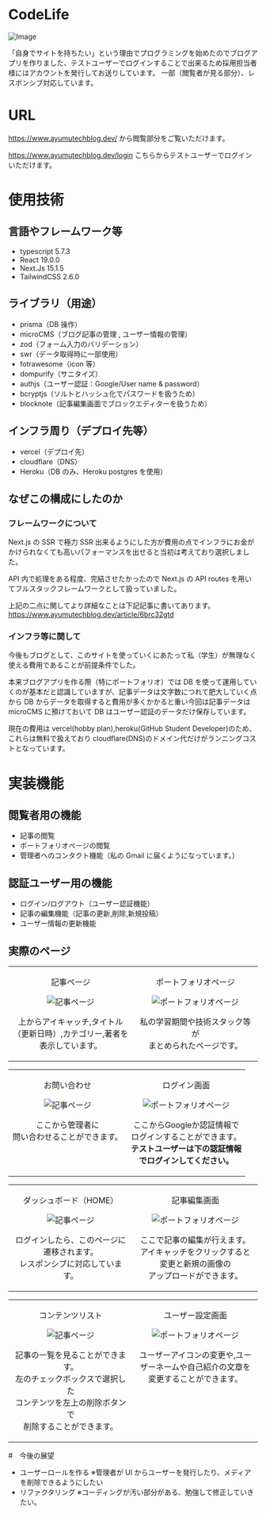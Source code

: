# CodeLife

![Image](https://github.com/user-attachments/assets/0197d770-a7b3-4f30-b905-796c281de9e9)

「自身でサイトを持ちたい」という理由でプログラミングを始めたのでブログアプリを作りました、テストユーザーでログインすることで出来るため採用担当者様にはアカウントを発行してお送りしています。
一部（閲覧者が見る部分）、レスポンシブ対応しています。

# URL

https://www.ayumutechblog.dev/
から閲覧部分をご覧いただけます。

https://www.ayumutechblog.dev/login
こちらからテストユーザーでログインいただけます。

# 使用技術

## 言語やフレームワーク等

- typescript 5.7.3
- React 19.0.0
- Next.Js 15.1.5
- TailwindCSS 2.6.0

## ライブラリ（用途）

- prisma（DB 操作）
- microCMS（ブログ記事の管理 , ユーザー情報の管理）
- zod（フォーム入力のバリデーション）
- swr（データ取得時に一部使用）
- fotrawesome（icon 等）
- dompurify（サニタイズ）
- authjs（ユーザー認証：Google/User name & password）
- bcryptjs（ソルトとハッシュ化でパスワードを扱うため）
- blocknote（記事編集画面でブロックエディターを扱うため）

## インフラ周り（デプロイ先等）

- vercel（デプロイ先）
- cloudflare（DNS）
- Heroku（DB のみ、Heroku postgres を使用）

## なぜこの構成にしたのか

### フレームワークについて

Next.js の SSR で極力 SSR 出来るようにした方が費用の点でインフラにお金がかけられなくても高いパフォーマンスを出せると当初は考えており選択しました。

API 内で処理をある程度、完結させたかったので Next.js の API routes を用いてフルスタックフレームワークとして扱っていました。

上記の二点に関してより詳細なことは下記記事に書いてあります。
https://www.ayumutechblog.dev/article/6brc32gtd

### インフラ等に関して

今後もブログとして、このサイトを使っていくにあたって私（学生）が無理なく使える費用であることが前提条件でした。

本来ブログアプリを作る際（特にポートフォリオ）では DB を使って運用していくのが基本だと認識していますが、記事データは文字数につれて肥大していく点から DB からデータを取得すると費用が多くかかると重い今回は記事データは microCMS に預けておいて DB はユーザー認証のデータだけ保存しています。

現在の費用は vercel(hobby plan),heroku(GitHub Student Developer)のため、これらは無料で扱えており cloudflare(DNS)のドメイン代だけがランニングコストとなっています。

# 実装機能

## 閲覧者用の機能

- 記事の閲覧
- ポートフォリオページの閲覧
- 管理者へのコンタクト機能（私の Gmail に届くようになっています。）

## 認証ユーザー用の機能

- ログイン/ログアウト（ユーザー認証機能）
- 記事の編集機能（記事の更新,削除,新規投稿）
- ユーザー情報の更新機能

## 実際のページ

<style>
<style>
  .table_style table {
    width: 80%;              
    margin: auto;            
    table-layout: fixed;     
  }
  .table_style td {
    width: 50%;              
    text-align: center;      
    vertical-align: top;     
  }
</style>

<div class="table_style">
  <table>
    <tr>
      <td>
        <p>記事ページ</p>
        <img src="https://github.com/user-attachments/assets/b4c742dd-1cdb-4a97-b1ca-485579807889" alt="記事ページ" style="max-width: 100%;" />
        <p>上からアイキャッチ,タイトル（更新日時）,カテゴリー,著者を表示しています。</p>
      </td>
      <td>
        <p>ポートフォリオページ</p>
        <img src="https://github.com/user-attachments/assets/e852f835-b119-4957-a31c-b99b67de0e4c" alt="ポートフォリオページ" style="max-width: 100%;" />
        <p>私の学習期間や技術スタック等が<br>まとめられたページです。</p>
      </td>
    </tr>
  </table>
</div>

<div class="table_style">
  <table>
    <tr>
      <td>
        <p>お問い合わせ</p>
        <img src="https://github.com/user-attachments/assets/0fe4900d-5c85-4670-bc94-20ad6ffdee96" alt="記事ページ" style="max-width: 100%;" />
        <p>ここから管理者に<br>問い合わせることができます。</p>
      </td>
      <td>
        <p>ログイン画面</p>
        <img src="https://github.com/user-attachments/assets/7d993795-e7b4-4f0d-95f4-57923a88f911" alt="ポートフォリオページ" style="max-width: 100%;" />
        <p>ここからGoogleか認証情報で<br>ログインすることができます。<br><b>テストユーザーは下の認証情報<br>でログインしてください。</b></p>
      </td>
    </tr>
  </table>
</div>

<div class="table_style">
  <table>
    <tr>
      <td>
        <p>ダッシュボード（HOME）</p>
        <img src="https://github.com/user-attachments/assets/d25f4f89-b5d9-4529-8c81-c6637a6f5645" alt="記事ページ" style="max-width: 100%;" />
        <p>ログインしたら、このページに遷移されます。<br>レスポンシブに対応しています。</p>
      </td>
      <td>
        <p>記事編集画面</p>
        <img src="https://github.com/user-attachments/assets/ec95f714-1e36-42c8-bdd4-fac37d04c562" alt="ポートフォリオページ" style="max-width: 100%;" />
        <p>ここで記事の編集が行えます。<br>アイキャッチをクリックすると<br>変更と新規の画像の<br>アップロードができます。</p>
      </td>
    </tr>
  </table>
</div>

<div class="table_style">
  <table>
    <tr>
      <td>
        <p>コンテンツリスト</p>
        <img src="https://github.com/user-attachments/assets/de4bc222-6ddb-4993-9adc-29851bc2c6ac" alt="記事ページ" style="max-width: 100%;" />
        <p>記事の一覧を見ることができます。<br>左のチェックボックスで選択した<br>コンテンツを左上の削除ボタンで<br>削除することができます。</p>
      </td>
      <td>
        <p>ユーザー設定画面</p>
        <img src="https://github.com/user-attachments/assets/d8604893-595c-4333-af24-a2a39bb71d95" alt="ポートフォリオページ" style="max-width: 100%;" />
        <p>ユーザーアイコンの変更や,ユーザーネームや自己紹介の文章を<br>変更することができます。</p>
      </td>
    </tr>
  </table>
</div>

#　今後の展望

- ユーザーロールを作る
  ※管理者が UI からユーザーを発行したり、メディアを削除できるようにしたい
- リファクタリング
  ※コーディングが汚い部分がある、勉強して修正していきたい。
